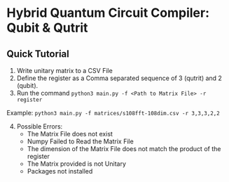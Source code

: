 # Hybrid Quantum Circuit Compiler: Qubit & Qutrit

##  Quick Tutorial
1. Write unitary matrix to a CSV File
2. Define the register as a Comma separated sequence of 3 (qutrit) and 2 (qubit). 
3. Run the command `python3 main.py -f <Path to Matrix File> -r register`

Example: `python3 main.py -f matrices/s108fft-108dim.csv -r 3,3,3,2,2`

4. Possible Errors:
    * The Matrix File does not exist
    * Numpy Failed to Read the Matrix File
    * The dimension of the Matrix File does not match the product of the register
    * The Matrix provided is not Unitary
    * Packages not installed

